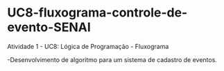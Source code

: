 # UC8-fluxograma-controle-de-evento-SENAI

Atividade 1 - UC8: Lógica de Programação - Fluxograma

-Desenvolvimento de algoritmo para um sistema de cadastro de eventos.
